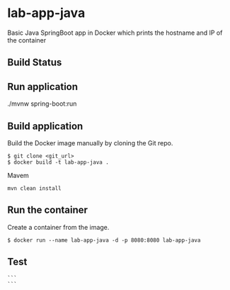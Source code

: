 # lab-app-java
Basic Java SpringBoot app in Docker which prints the hostname and IP of the container


Build Status
----------


Run application
----------
./mvnw spring-boot:run


Build application
----------

Build the Docker image manually by cloning the Git repo.
  ```
  $ git clone <git_url>
  $ docker build -t lab-app-java .
  ```
Mavem
  ```
  mvn clean install
  ```

Run the container
----------
Create a container from the image.

  ```
  $ docker run --name lab-app-java -d -p 8080:8080 lab-app-java
  ```


Test
----------
    ```
    ```
